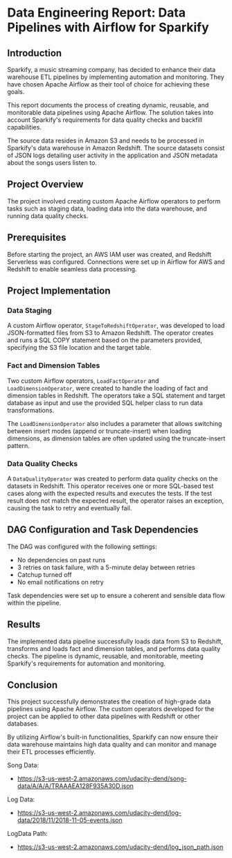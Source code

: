 # Data Engineering Report: Data Pipelines with Airflow for Sparkify
## Introduction

Sparkify, a music streaming company, has decided to enhance their data warehouse ETL pipelines by implementing automation and monitoring. They have chosen Apache Airflow as their tool of choice for achieving these goals.

This report documents the process of creating dynamic, reusable, and monitorable data pipelines using Apache Airflow. The solution takes into account Sparkify's requirements for data quality checks and backfill capabilities.

The source data resides in Amazon S3 and needs to be processed in Sparkify's data warehouse in Amazon Redshift. The source datasets consist of JSON logs detailing user activity in the application and JSON metadata about the songs users listen to.

## Project Overview

The project involved creating custom Apache Airflow operators to perform tasks such as staging data, loading data into the data warehouse, and running data quality checks.

## Prerequisites

Before starting the project, an AWS IAM user was created, and Redshift Serverless was configured. Connections were set up in Airflow for AWS and Redshift to enable seamless data processing.


## Project Implementation
### Data Staging
A custom Airflow operator, `StageToRedshiftOperator`, was developed to load JSON-formatted files from S3 to Amazon Redshift. The operator creates and runs a SQL COPY statement based on the parameters provided, specifying the S3 file location and the target table.

### Fact and Dimension Tables
Two custom Airflow operators, `LoadFactOperator` and `LoadDimensionOperator`, were created to handle the loading of fact and dimension tables in Redshift. The operators take a SQL statement and target database as input and use the provided SQL helper class to run data transformations.

The `LoadDimensionOperator` also includes a parameter that allows switching between insert modes (append or truncate-insert) when loading dimensions, as dimension tables are often updated using the truncate-insert pattern.

### Data Quality Checks
A `DataQualityOperator` was created to perform data quality checks on the datasets in Redshift. This operator receives one or more SQL-based test cases along with the expected results and executes the tests. If the test result does not match the expected result, the operator raises an exception, causing the task to retry and eventually fail.

## DAG Configuration and Task Dependencies
The DAG was configured with the following settings:

- No dependencies on past runs
- 3 retries on task failure, with a 5-minute delay between retries
- Catchup turned off
- No email notifications on retry

Task dependencies were set up to ensure a coherent and sensible data flow within the pipeline.

## Results
The implemented data pipeline successfully loads data from S3 to Redshift, transforms and loads fact and dimension tables, and performs data quality checks. The pipeline is dynamic, reusable, and monitorable, meeting Sparkify's requirements for automation and monitoring.

## Conclusion
This project successfully demonstrates the creation of high-grade data pipelines using Apache Airflow. The custom operators developed for the project can be applied to other data pipelines with Redshift or other databases.

By utilizing Airflow's built-in functionalities, Sparkify can now ensure their data warehouse maintains high data quality and can monitor and manage their ETL processes efficiently.


Song Data:
- https://s3-us-west-2.amazonaws.com/udacity-dend/song-data/A/A/A/TRAAAEA128F935A30D.json

Log Data:
- https://s3-us-west-2.amazonaws.com/udacity-dend/log-data/2018/11/2018-11-05-events.json

LogData Path:
- https://s3-us-west-2.amazonaws.com/udacity-dend/log_json_path.json
